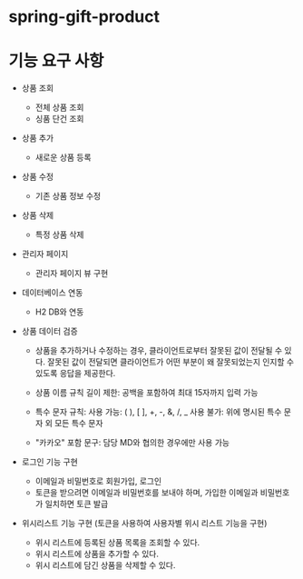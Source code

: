 # spring-gift-product

# 기능 요구 사항
- 상품 조회
  - 전체 상품 조회
  - 싱품 단건 조회

- 상품 추가
  - 새로운 상품 등록

- 상품 수정
  - 기존 상품 정보 수정

- 상품 삭제
  - 특정 상품 삭제

- 관리자 페이지
  - 관리자 페이지 뷰 구현

- 데이터베이스 연동
  - H2 DB와 연동

- 상품 데이터 검증
  
  - 상품을 추가하거나 수정하는 경우, 클라이언트로부터 잘못된 값이 전달될 수 있다. 잘못된 값이 전달되면 클라이언트가 어떤 부분이 왜 잘못되었는지 인지할 수 있도록 응답을 제공한다.
  
  - 상품 이름 규칙 길이 제한: 공백을 포함하여 최대 15자까지 입력 가능 
  
  - 특수 문자 규칙: 사용 가능: ( ), [ ], +, -, &, /, _
                  사용 불가: 위에 명시된 특수 문자 외 모든 특수 문자

  - "카카오" 포함 문구: 담당 MD와 협의한 경우에만 사용 가능

- 로그인 기능 구현
  - 이메일과 비밀번호로 회원가입, 로그인
  - 토큰을 받으려면 이메일과 비밀번호를 보내야 하며, 가입한 이메일과 비밀번호가 일치하면 토큰 발급

- 위시리스트 기능 구현 (토큰을 사용하여 사용자별 위시 리스트 기능을 구현)
  - 위시 리스트에 등록된 상품 목록을 조회할 수 있다.
  - 위시 리스트에 상품을 추가할 수 있다.
  - 위시 리스트에 담긴 상품을 삭제할 수 있다.